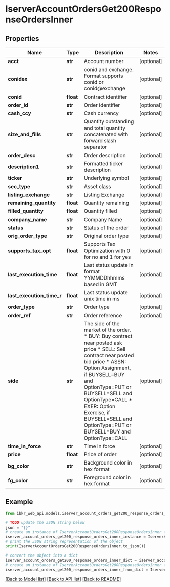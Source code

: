 # IserverAccountOrdersGet200ResponseOrdersInner


## Properties

Name | Type | Description | Notes
------------ | ------------- | ------------- | -------------
**acct** | **str** | Account number | [optional] 
**conidex** | **str** | conid and exchange. Format supports conid or conid@exchange | [optional] 
**conid** | **float** | Contract identifier | [optional] 
**order_id** | **str** | Order identifier | [optional] 
**cash_ccy** | **str** | Cash currency | [optional] 
**size_and_fills** | **str** | Quantity outstanding and total quantity concatenated with forward slash separator | [optional] 
**order_desc** | **str** | Order description | [optional] 
**description1** | **str** | Formatted ticker description | [optional] 
**ticker** | **str** | Underlying symbol | [optional] 
**sec_type** | **str** | Asset class | [optional] 
**listing_exchange** | **str** | Listing Exchange | [optional] 
**remaining_quantity** | **float** | Quantity remaining | [optional] 
**filled_quantity** | **float** | Quantity filled | [optional] 
**company_name** | **str** | Company Name | [optional] 
**status** | **str** | Status of the order | [optional] 
**orig_order_type** | **str** | Original order type | [optional] 
**supports_tax_opt** | **float** | Supports Tax Optimization with 0 for no and 1 for yes | [optional] 
**last_execution_time** | **float** | Last status update in format YYMMDDhhmms based in GMT | [optional] 
**last_execution_time_r** | **float** | Last status update unix time in ms | [optional] 
**order_type** | **str** | Order type | [optional] 
**order_ref** | **str** | Order reference | [optional] 
**side** | **str** | The side of the market of the order.  * BUY: Buy contract near posted ask price  * SELL: Sell contract near posted bid price  * ASSN: Option Assignment, if BUYSELL&#x3D;BUY and OptionType&#x3D;PUT or BUYSELL&#x3D;SELL and OptionType&#x3D;CALL  * EXER: Option Exercise, if BUYSELL&#x3D;SELL and OptionType&#x3D;PUT or BUYSELL&#x3D;BUY and OptionType&#x3D;CALL  | [optional] 
**time_in_force** | **str** | Time in force | [optional] 
**price** | **float** | Price of order | [optional] 
**bg_color** | **str** | Background color in hex format | [optional] 
**fg_color** | **str** | Foreground color in hex format | [optional] 

## Example

```python
from ibkr_web_api.models.iserver_account_orders_get200_response_orders_inner import IserverAccountOrdersGet200ResponseOrdersInner

# TODO update the JSON string below
json = "{}"
# create an instance of IserverAccountOrdersGet200ResponseOrdersInner from a JSON string
iserver_account_orders_get200_response_orders_inner_instance = IserverAccountOrdersGet200ResponseOrdersInner.from_json(json)
# print the JSON string representation of the object
print(IserverAccountOrdersGet200ResponseOrdersInner.to_json())

# convert the object into a dict
iserver_account_orders_get200_response_orders_inner_dict = iserver_account_orders_get200_response_orders_inner_instance.to_dict()
# create an instance of IserverAccountOrdersGet200ResponseOrdersInner from a dict
iserver_account_orders_get200_response_orders_inner_from_dict = IserverAccountOrdersGet200ResponseOrdersInner.from_dict(iserver_account_orders_get200_response_orders_inner_dict)
```
[[Back to Model list]](../README.md#documentation-for-models) [[Back to API list]](../README.md#documentation-for-api-endpoints) [[Back to README]](../README.md)


